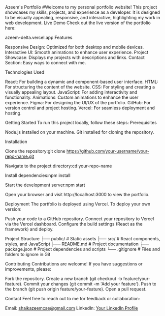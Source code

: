 Azeem's Portfolio
#Welcome to my personal portfolio website! This project showcases my skills, projects, and experience as a developer. It is designed to be visually appealing, responsive, and interactive, highlighting my work in web development.
Live Demo
Check out the live version of the portfolio here:   

azeem-delta.vercel.app
Features

Responsive Design: Optimized for both desktop and mobile devices.
Interactive UI: Smooth animations to enhance user experience.
Project Showcase: Displays my projects with descriptions and links.
Contact Section: Easy ways to connect with me.

Technologies Used

React: For building a dynamic and component-based user interface.
HTML: For structuring the content of the website.
CSS: For styling and creating a visually appealing layout.
JavaScript: For adding interactivity and functionality.
Animations: Custom animations to enhance the user experience.
Figma: For designing the UI/UX of the portfolio.
GitHub: For version control and project hosting.
Vercel: For seamless deployment and hosting.

Getting Started
To run this project locally, follow these steps:
Prerequisites

Node.js installed on your machine.
Git installed for cloning the repository.

Installation

Clone the repository:git clone https://github.com/your-username/your-repo-name.git


Navigate to the project directory:cd your-repo-name


Install dependencies:npm install


Start the development server:npm start


Open your browser and visit http://localhost:3000 to view the portfolio.

Deployment
The portfolio is deployed using Vercel. To deploy your own version:

Push your code to a GitHub repository.
Connect your repository to Vercel via the Vercel dashboard.
Configure the build settings (React as the framework) and deploy.

Project Structure
├── public/             # Static assets
├── src/                # React components, styles, and JavaScript
├── README.md           # Project documentation
├── package.json        # Project dependencies and scripts
└── .gitignore          # Files and folders to ignore in Git

Contributing
Contributions are welcome! If you have suggestions or improvements, please:

Fork the repository.
Create a new branch (git checkout -b feature/your-feature).
Commit your changes (git commit -m 'Add your feature').
Push to the branch (git push origin feature/your-feature).
Open a pull request.

Contact
Feel free to reach out to me for feedback or collaboration:

Email: shaikazeemcse@gmail.com
LinkedIn: [Your LinkedIn Profile](https://www.linkedin.com/in/shaik-azeem-817886233/)

